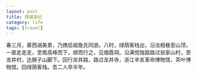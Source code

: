 ```yaml
---
layout: post
title: 西湖游记
category: life
tags: [travel]
---
```

春三月，慕西湖美景，乃携侣祖詹氏同游。八时，绿荫客栈出，沿法相巷至山顶，一直走走走，至南高峰而下，顺而行之，见烟霞洞。沿满觉陇路路过翁家山村，至龙井村，达狮子山脚下。回行龙井路，路过龙井寺，浙江辛亥革命博物馆，茶叶博物馆。回绿荫客栈。吾二人卒半年。
